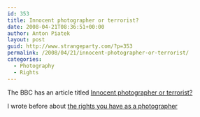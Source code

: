 ```yaml
---
id: 353
title: Innocent photographer or terrorist?
date: 2008-04-21T08:36:51+00:00
author: Anton Piatek
layout: post
guid: http://www.strangeparty.com/?p=353
permalink: /2008/04/21/innocent-photographer-or-terrorist/
categories:
  - Photography
  - Rights
---
```

The BBC has an article titled [Innocent photographer or terrorist?](http://news.bbc.co.uk/1/hi/magazine/7351252.stm)

I wrote before about [the rights you have as a photographer](http://www.strangeparty.com/2008/04/01/photography-and-the-law-a-photographers-rights/)